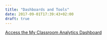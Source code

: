```yaml
---
title: "Dashboards and Tools"
date: 2017-09-01T17:39:43+02:00
draft: true
---
```


[Access the My Classroom Analytics Dashboard](https://datavaapps.shinyapps.io/dailygradedash/)